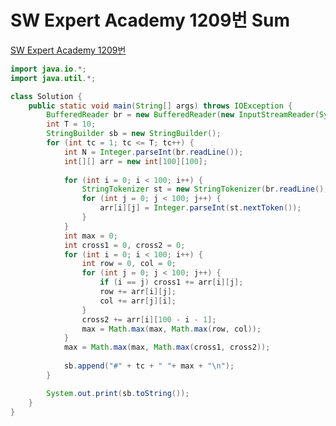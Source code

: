 # SW Expert Academy 1209번 Sum
[SW Expert Academy 1209번](https://swexpertacademy.com/main/code/problem/problemDetail.do?problemLevel=3&contestProbId=AV13_BWKACUCFAYh&categoryId=AV13_BWKACUCFAYh&categoryType=CODE&problemTitle=&orderBy=RECOMMEND_COUNT&selectCodeLang=JAVA&select-1=3&pageSize=10&pageIndex=1)
```java
import java.io.*;
import java.util.*;

class Solution {
    public static void main(String[] args) throws IOException {
        BufferedReader br = new BufferedReader(new InputStreamReader(System.in));
        int T = 10;
        StringBuilder sb = new StringBuilder();
        for (int tc = 1; tc <= T; tc++) {
        	int N = Integer.parseInt(br.readLine());
        	int[][] arr = new int[100][100];
        	
        	for (int i = 0; i < 100; i++) {
        		StringTokenizer st = new StringTokenizer(br.readLine(), " ");
        		for (int j = 0; j < 100; j++) {
        			arr[i][j] = Integer.parseInt(st.nextToken());
        		}
        	}
        	int max = 0;
        	int cross1 = 0, cross2 = 0;
        	for (int i = 0; i < 100; i++) {
        		int row = 0, col = 0;
        		for (int j = 0; j < 100; j++) {
        			if (i == j) cross1 += arr[i][j];
        			row += arr[i][j]; 
        			col += arr[j][i];
        		}
        		cross2 += arr[i][100 - i - 1];
        		max = Math.max(max, Math.max(row, col));
        	}
        	max = Math.max(max, Math.max(cross1, cross2));
        	
            sb.append("#" + tc + " "+ max + "\n");
        }

        System.out.print(sb.toString());
    }
}

```